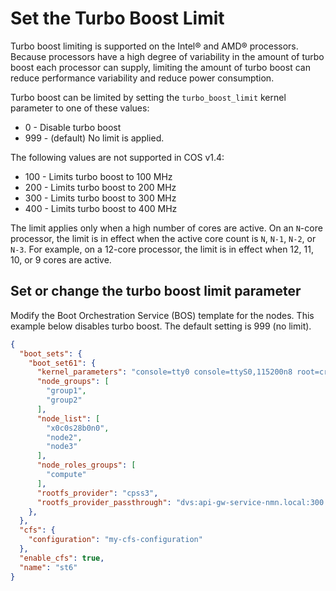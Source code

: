 # Set the Turbo Boost Limit

Turbo boost limiting is supported on the Intel® and AMD® processors. Because processors have a high degree of variability in the amount of turbo boost each processor can supply,
limiting the amount of turbo boost can reduce performance variability and reduce power consumption.

Turbo boost can be limited by setting the `turbo_boost_limit` kernel parameter to one of these values:

- 0 - Disable turbo boost
- 999 - \(default\) No limit is applied.

The following values are not supported in COS v1.4:

- 100 - Limits turbo boost to 100 MHz
- 200 - Limits turbo boost to 200 MHz
- 300 - Limits turbo boost to 300 MHz
- 400 - Limits turbo boost to 400 MHz

The limit applies only when a high number of cores are active. On an `N`-core processor, the limit is in effect when the active core count is `N`, `N-1`, `N-2`, or `N-3`.
For example, on a 12-core processor, the limit is in effect when 12, 11, 10, or 9 cores are active.

## Set or change the turbo boost limit parameter

Modify the Boot Orchestration Service \(BOS\) template for the nodes. This example below disables turbo boost. The default setting is 999 \(no limit\).

```json
{
  "boot_sets": {
    "boot_set61": {
      "kernel_parameters": "console=tty0 console=ttyS0,115200n8 root=crayfs imagename=/SLES15 selinux=0 rd.shell rd.net.timeout.carrier=40 rd.retry=40 ip=dhcp rd.neednet=1 crashkernel=256M turbo_boost_limit=0",
      "node_groups": [
        "group1",
        "group2"
      ],
      "node_list": [
        "x0c0s28b0n0",
        "node2",
        "node3"
      ],
      "node_roles_groups": [
        "compute"
      ],
      "rootfs_provider": "cpss3",
      "rootfs_provider_passthrough": "dvs:api-gw-service-nmn.local:300:nmn0"
    },
  },
  "cfs": {
    "configuration": "my-cfs-configuration"
  },
  "enable_cfs": true,
  "name": "st6"
}
```
